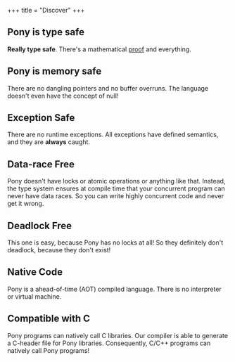 +++
title = "Discover"
+++
## Pony is type safe

**Really type safe**. There's a mathematical [proof](/media/papers/fast-cheap.pdf) and everything.

## Pony is memory safe

There are no dangling
pointers and no buffer overruns. The language doesn't even have the concept of null!

## Exception Safe

There are no runtime exceptions. All exceptions have defined semantics, and they are **always** caught.

## Data-race Free

Pony doesn't have locks or atomic operations or anything like that. Instead, the type system ensures at compile time that your concurrent program can never have data races. So you can write highly concurrent code and never get it wrong.

## Deadlock Free

This one is easy, because Pony has no locks at all! So they definitely don't deadlock, because they don't exist!

## Native Code

Pony is a ahead-of-time (AOT) compiled language. There is no interpreter or virtual machine.

## Compatible with C

Pony programs can natively call C libraries. Our compiler is able to generate a C-header file for Pony libraries. Consequently, C/C++ programs can natively call Pony programs!
